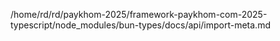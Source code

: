 /home/rd/rd/paykhom-2025/framework-paykhom-com-2025-typescript/node_modules/bun-types/docs/api/import-meta.md
